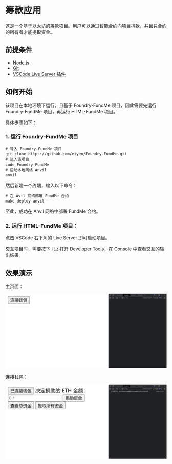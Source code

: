 # 筹款应用

这是一个基于以太坊的筹款项目。用户可以通过智能合约向项目捐款，并且只合约的所有者才能提取资金。

## 前提条件

- [Node.js](https://nodejs.org/zh-cn/download)
- [Git](https://git-scm.com/book/zh/v2/%E8%B5%B7%E6%AD%A5-%E5%AE%89%E8%A3%85-Git)
- [VSCode Live Server 插件](https://marketplace.visualstudio.com/items?itemName=ritwickdey.LiveServer)

## 如何开始

该项目在本地环境下运行，且基于 Foundry-FundMe 项目，因此需要先运行 Foundry-FundMe 项目，再运行 HTML-FundMe 项目。

具体步骤如下：

### 1. 运行 Foundry-FundMe 项目

```shell
# 导入 Foundry-FundMe 项目
git clone https://github.com/eiyen/Foundry-FundMe.git
# 进入该项目
code Foundry-FundMe
# 启动本地网络 Anvil
anvil
```

然后新建一个终端，输入以下命令：

```shell
# 在 Avil 网络部署 FundMe 合约
make deploy-anvil
```

至此，成功在 Anvil 网络中部署 FundMe 合约。

### 2. 运行 HTML-FundMe 项目：

点击 VSCode 右下角的 Live Server 即可启动项目。

交互项目时，需要按下 `F12` 打开 Developer Tools，在 Console 中查看交互的输出结果。

## 效果演示

主页面：

![主页面](./images/home.png)

连接钱包：

![连接钱包](./images/connectedWallet.png)